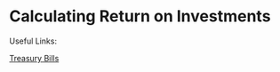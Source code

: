 # Calculating Return on Investments

Useful Links:

[Treasury Bills](https://www.treasurydirect.gov/marketable-securities/treasury-bills/)


